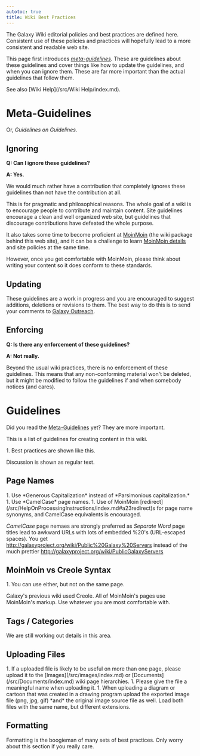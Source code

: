 ```yaml
---
autotoc: true
title: Wiki Best Practices
---
```



<div class='right'></div>

The Galaxy Wiki editorial policies and best practices are defined here. Consistent use of these policies and practices will hopefully lead to a more consistent and readable web site.

This page first introduces *[meta-guidelines](/src/Wiki%20Best%20Practices/index.md#meta-guidelines)*. These are guidelines about these guidelines and cover things like how to update the guidelines, and when you can ignore them. These are far more important than the actual guidelines that follow them.

See also [Wiki Help](/src/Wiki Help/index.md).

# Meta-Guidelines

Or, *Guidelines on Guidelines.*

## Ignoring

**Q: Can I ignore these guidelines?**

**A: Yes.**

We would much rather have a contribution that completely ignores these guidelines than not have the contribution at all.

This is for pragmatic and philosophical reasons. The whole goal of a wiki is to encourage people to contribute and maintain content. Site guidelines encourage a clean and well organized web site, but guidelines that discourage contributions have defeated the whole purpose.

It also takes some time to become proficient at [MoinMoin](/src/HelpOnEditing/index.md) (the wiki package behind this web site), and it can be a challenge to learn [MoinMoin details](/src/HelpOnMoinWikiSyntax/index.md) and site policies at the same time.

However, once you get comfortable with MoinMoin, please think about writing your content so it does conform to these standards.

## Updating

These guidelines are a work in progress and you are encouraged to suggest additions, deletions or revisions to them. The best way to do this is to send your comments to [Galaxy Outreach](mailto:outreach@galaxyproject.org). 

## Enforcing

**Q: Is there any enforcement of these guidelines?**

**A: Not really.**

Beyond the usual wiki practices, there is no enforcement of these guidelines. This means that any non-conforming material won't be deleted, but it might be modified to follow the guidelines if and when somebody notices (and cares). 

# Guidelines

Did you read the [Meta-Guidelines](/src/Wiki%20Best%20Practices/index.md#meta-guidlines) yet?  They are more important.

This is a list of guidelines for creating content in this wiki.

<div class='bestpractice'>
1. Best practices are shown like this.

</div>

Discussion is shown as regular text.

## Page Names

<div class='bestpractice'>
1. Use *Generous Capitalization* instead of *Parsimonious capitalization.*
1. Use *CamelCase* page names.
1. Use of MoinMoin [redirect](/src/HelpOnProcessingInstructions/index.md#a23redirect)s for page name synonyms, and CamelCase equivalents is encouraged.

</div>

*CamelCase* page nemaes are strongly preferred as *Separate Word* page titles lead to awkward URLs with lots of embedded %20's (URL-escaped spaces).  You get
 http://galaxyproject.org/wiki/Public%20Galaxy%20Servers
instead of the much prettier
 http://galaxyproject.org/wiki/PublicGalaxyServers

## MoinMoin vs Creole Syntax

<div class='bestpractice'>
1. You can use either, but not on the same page.

</div>

Galaxy's previous wiki used Creole.  All of MoinMoin's pages use MoinMoin's markup.  Use whatever you are most comfortable with.

## Tags / Categories

We are still working out details in this area.

## Uploading Files

<div class='bestpractice'>
1. If a uploaded file is likely to be useful on more than one page, please upload it to the [Images](/src/images/index.md) or [Documents](/src/Documents/index.md) wiki page hierarchies.
1. Please give the file a meaningful name when uploading it.
1. When uploading a diagram or cartoon that was created in a drawing program upload the exported image file (png, jpg, gif) *and* the original image source file as well. Load both files with the same name, but different extensions.

</div>

## Formatting

Formatting is the boogieman of many sets of best practices.  Only worry about this section if you really care.

